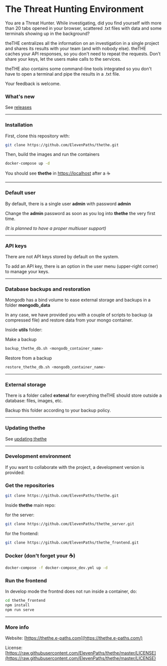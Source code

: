 # The Threat Hunting Environment

You are a Threat Hunter. While investigating, did you find yourself with more than 20 tabs opened in your browser, scattered .txt files with data and some terminals showing up in the background?

theTHE centralizes all the information on an investigation in a single project and shares its results with your team (and with nobody else). theTHE caches your API responses, so you don't need to repeat the requests. Don’t share your keys, let the users make calls to the services.

theTHE also contains some command-line tools integrated so you don't have to open a terminal and pipe the results in a .txt file.

Your feedback is welcome.

### What's new

See [releases](https://github.com/ElevenPaths/thethe/releases)

---

### Installation

First, clone this repository with:

```bash
git clone https://github.com/ElevenPaths/thethe.git
```

Then, build the images and run the containers

```bash
docker-compose up -d
```

You should see **thethe** in [https://localhost](https://localhost) after a :coffee:

---

### Default user

By default, there is a single user **admin** with password **admin**

Change the **admin** password as soon as you log into **thethe** the very first time.

_(It is planned to have a proper multiuser support)_

---

### API keys

There are not API keys stored by default on the system.

To add an API key, there is an option in the user menu (upper-right corner) to manage your keys.

---

### Database backups and restoration

Mongodb has a bind volume to ease external storage and backups in a folder **mongodb_data**

In any case, we have provided you with a couple of scripts to backup (a compressed file) and restore data from your mongo container.

Inside **utils** folder:

Make a backup

```bash
backup_thethe_db.sh <mongodb_container_name>
```

Restore from a backup

```bash
restore_thethe_db.sh <mongodb_container_name>
```

---

### External storage

There is a folder called **extenal** for everything theTHE should store outside a database: files, images, etc.

Backup this folder according to your backup policy.

---

### Updating thethe

See [updating thethe](https://github.com/ElevenPaths/thethe/wiki/How-to-update-thethe)

---

### Development environment

If you want to collaborate with the project, a development version is provided:

### Get the repositories

```bash
git clone https://github.com/ElevenPaths/thethe.git
```

Inside **thethe** main repo:

for the server:

```bash
git clone https://github.com/ElevenPaths/thethe_server.git
```

for the frontend:

```bash
git clone https://github.com/ElevenPaths/thethe_frontend.git
```

### Docker (don't forget your :coffee:)

```bash
docker-compose -f docker-compose_dev.yml up -d
```

### Run the frontend

In develop mode the frontnd does not run inside a container, do:

```bash
cd thethe_frontend
npm install
npm run serve
```

---

### More info

Website: [https://thethe.e-paths.com](https://thethe.e-paths.com/)

License: [https://raw.githubusercontent.com/ElevenPaths/thethe/master/LICENSE](https://raw.githubusercontent.com/ElevenPaths/thethe/master/LICENSE)
